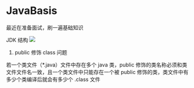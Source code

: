 # JavaBasis
最近在准备面试，刷一遍基础知识

JDK 结构
![](https://ws3.sinaimg.cn/large/006tKfTcgy1fqzhbmij4mj31dw0gewz4.jpg)

1. public 修饰 class 问题

若一个类文件（*.java）文件中存在多个 java 类，public 修饰的类名称必须和类文件文件名一致，且一个类文件中只能存在一个被 public 修饰的类，类文件中有多少个类编译后就会有多少个 .class 文件


